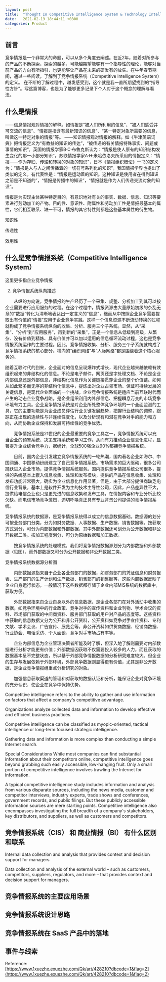 ```yaml
---
layout: post
title:  "Thought In Competitive Intelligence System & Technology Intelligence (Draft)"
date:   2021-02-19 18:44:11 +0800
categories: Product
---
```


## 前言
竞争情报是一个非常大的命题，可以从多个角度去阐述。在近2年，随着对所参与的产品的不断探索，探索的越多，可能越期望能够有一个指导性的理论，能够对当前产品的方向有所指引，也更能够让产品在未来的研发有的放矢。在牛年春节期间，通过一些阅读，了解到了竞争情报系统（Competitive Intelligence System）的定义。
在不断的了解过程中，越发感受到，这个就是我一直所期望找到的“指导性方针”。写这篇博客，也是为了能够更多记录下个人对于这个概念的理解与看法。

## 什么是情报
——信息情报观对情报的解释。如情报是“被人们所利用的信息”、“被人们感受并可交流的信息”、“情报是指含有最新知识的信息”、“某一特定对象所需要的信息，叫做这一特定对象的情报”等。
——知识情报观对情报的解释。如《牛津英语词典》把情报定义为“有教益的知识的传达”，“被传递的有关情报特殊事实、问题或事情的知识”，英国的情报学家B·C·布鲁克斯认为：“情报是使人原有的知识结构发生变化的那一小部分知识”，苏联情报学家A·H·米哈依洛夫所采用的情报定义：“情报——作为存贮、传递和转换的对象的知识”，日本《情报组织概论》一书的定义为：“情报是人与人之间传播着的一切符号系列化的知识”，我国情报学界也提出了类似的定义，有代表性是：“情报是运动着的知识。这种知识是使用者在得到知识之前是不知道的”，“情报是传播中的知识”，“情报就是作为人们传递交流对象的知识”。


情报是为实现主体某种特定目的，有意识地对有关的事实、数据、信息、知识等要素进行劳动加工的产物。目的性、意识性、附属性和劳动加工性是情报最基本的属性，它们相互联系、缺一不可，情报的其它特性则都是这些基本属性的衍生物。

知识性

传递性

效用性

## 什么是竞争情报系统（Competitive Intelligence System）
这里更多指企业竞争情报

2. 竞争情报系统纵向描述

　　从纵的方向说，竞争情报的生产经历了一个采集、规整、分析加工到其可以按企业需要进行应用服务的过程。在这个过程中，情报资源由大量原始初级的杂乱无章的“数据”转化为清晰地表达出一定含义的“信息”，继而从中按照企业竞争需要提取出有价值的“情报”应用于企业竞争实践。这样一个信息资源不断流动转换的过程就构成了竞争情报系统纵向的收集、分析、服务三个子系统。显然，从“采集”、“分析”到“应用服务”，再到新的“采集”，正是一个信息从低级到高级，从繁杂、没有价值到精炼、具有价值并可以加以运用的信息循环流动过程，这也是竞争情报系统运作的主要过程。因此，竞争情报收集、分析、服务三个子系统就构成了竞争情报系统的核心部分，横向的“组织网络”与“人际网络”都是围绕着这个核心服务的。

随着互联时代的到来，企业面对的信息呈现爆炸式增长，现代企业越来越依赖有效组织起来的非结构化的信息。不论是电子邮件，网页还是字处理文档、不论是企业内部信息还是外部信息，非结构化信息作为关键链接贯穿企业的整个价值链。如何从如此繁多而无序的非结构化信息中，提炼出对企业占领市场、保证可持续发展的关键信息，是现代企业面临的一个挑战。企业竞争情报系统是适应当前互联时代而产生的动态企业竞争战略，是企业组织利用内外部信息、把握瞬息万变的市场竞争环境有力工具。企业竞争情报系统是对企业所处整体竞争环境的一个全面监测的工具，它的主要功能是为企业成员评估行业关键发展趋势，把握行业结构的调整，跟踪正在出现的连续性与非连续性变化，以及分析现有和潜在竞争对手的能力和方向，从而协助企业保持和发展可持续性的竞争优势。

　　竞争情报系统是21世纪的企业最重要的竞争工具之一，竞争情报系统可以充当企业的预警系统、决策支持系统和学习工作，从而有力推动企业信息化进程，显著提升企业综合竞争力，据统计，全球500强企业90%都拥竞争情报系统。

　　目前，国内企业引发建立竞争情报系统的一轮热潮，国内著名企业如海尔、中国网通、中国移动纷纷建立了自己竞争情报系统。市场需求的巨大驱动，很多公司踊跃进入企业市场，提供竞争情报系统服务。国内提供竞争情报系统公司很多，提供的系统基本上嵌入信息收集、处理和发布模块，提供的产品在信息收集、处理和发布功能非常强大，确实为企业信息化作用显著，但是，由于大部分提供商缺乏电信行业背景，基本上是软件开发为主的技术主导性公司，因此，产品差异性不大，提供给电信企业也只是更先进的信息收集和发布工具，在情报内容和专业分析比较欠缺。而电信市场竞争激烈，迫切呼唤真正具有专业背景公司提供的竞争情报系统。


竞争情报系统的数据源，是竞争情报系统得以成立的信息数据基础。数据源的划分可按业务部门分类，分为如财务数据、人事数据、生产数据、销售数据等。按获取方式划分，可分为内部数据和外部数据，其中外部数据还可划分为公开数据和非公开数据二类。按加工程度划分，可分为原始数据和加工数据。

　　按竞争情报系统的处理模式，我们将竞争情报数据源划分为内部数据和外部数据（见图），而外部数据又可分为公开数据和非公开数据二类。

竞争情报系统数据源分析图

　　内部数据源指来自于企业各业务部门的数据，如财务部门的凭证信息和财务报表、生产部门的生产计划和生产数据、销售部门的销售额等，这些内部数据反映了企业自身运行状态，一般情况下这些数据都存储于企业内部MIS系统的数据库中，获取方便。

　　外部数据指来自企业自身以外的信息数据，是企业各部门在对外活动中收集的数据，如竞争环境中的行业政策、竞争对手的宣传资料和企业刊物、学术会议的资料、市场部门获取的中间商资料、服务部门获取的用户对产品的态度等。这些资料中获取的信息数据又分为公开和非公开资料，公开资料如竞争对手宣传资料、专利文献、学术会议、广告宣传、展览会等，非公开资料如供货商数据、经销商数据、行业协会、电话采访、个人面谈、竞争对手市场占有率等。

　　企业内部信息为企业管理决策者所能及时了解，但深入地了解则需要对内部数据进行分析才能更有价值；外部数据因获取不仅需要投入较多的人力，而且获取的数据基本呈不完整状态，所以基于外部竞争情报数据的分析研究难度较大。但企业的生存与发展依赖于外部环境，外部竞争数据则显得更有价值，尤其是非公开数据，是企业竞争情报组重点分析研究的对象。

　　加强信息获取渠道的管理和对获取的数据认证和分析，能保证企业对竞争环境的充分认识，使企业在竞争中保持优势。


Competitive intelligence refers to the ability to gather and use information on factors that affect a company's competitive advantage.

Organizations analyze collected data and information to develop effective and efficient business practices.

Competitive intelligence can be classified as myopic-oriented, tactical intelligence or long-term focused strategic intelligence.

Gathering data and information is more complex than conducting a simple Internet search.



Special Considerations
While most companies can find substantial information about their competitors online, competitive intelligence goes beyond grabbing such easily accessible, low-hanging fruit. Only a small portion of competitive intelligence involves trawling the Internet for information.

A typical competitive intelligence study includes information and analysis from various disparate sources, including the news media, customer and competitor interviews, industry experts, trade shows and conferences, government records, and public filings. But these publicly accessible information sources are mere starting points. Competitive intelligence also encompasses investigating the full breadth of a company's stakeholders, key distributors, and suppliers, as well as customers and competitors.


## 竞争情报系统（CIS） 和 商业情报（BI） 有什么区别和联系
Internal data collection and analysis that provides context and decision support for managers

Data collection and analysis of the external world – such as customers, competitors, suppliers, regulators, and more – that provides context and decision support for managers.

## 竞争情报系统的主要应用场景


## 竞争情报系统设计思路


## 竞争情报系统在 SaaS 产品中的落地

## 事件与线索


Reference:  
[https://www.1xuezhe.exuezhe.com/Qk/art/428210?dbcode=1&flag=2](https://www.1xuezhe.exuezhe.com/Qk/art/428210?dbcode=1&flag=2)



